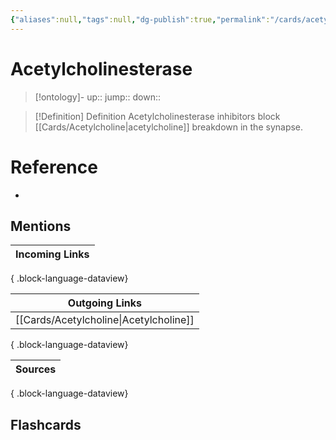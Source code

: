 ```yaml
---
{"aliases":null,"tags":null,"dg-publish":true,"permalink":"/cards/acetylcholinesterase/","dgPassFrontmatter":true}
---
```


# Acetylcholinesterase

> [!ontology]-
> up:: 
> jump:: 
> down:: 

> [!Definition] Definition
> Acetylcholinesterase inhibitors block [[Cards/Acetylcholine\|acetylcholine]] breakdown in the synapse.

# Reference

- 

## Mentions

| Incoming Links |
| -------------- |

{ .block-language-dataview}

| Outgoing Links                            |
| ----------------------------------------- |
| [[Cards/Acetylcholine\|Acetylcholine]] |

{ .block-language-dataview}

| Sources |
| ------- |

{ .block-language-dataview}

## Flashcards